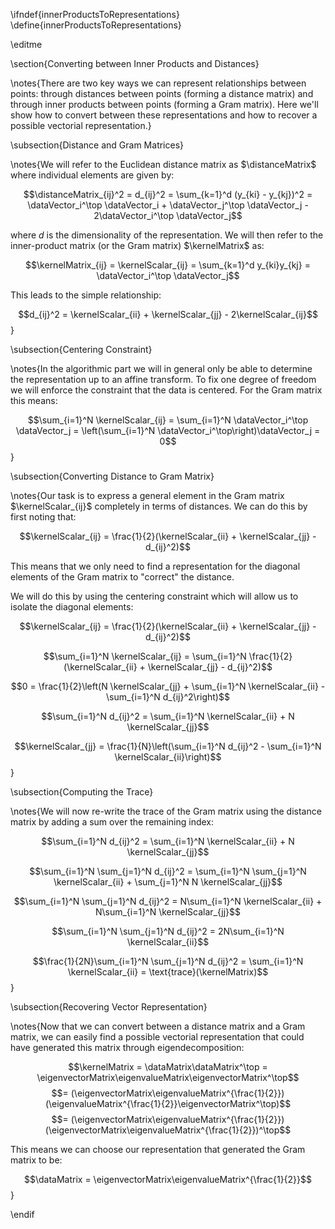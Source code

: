 \ifndef{innerProductsToRepresentations}
\define{innerProductsToRepresentations}

\editme

\section{Converting between Inner Products and Distances}

\notes{There are two key ways we can represent relationships between points: through distances between points (forming a distance matrix) and through inner products between points (forming a Gram matrix). Here we'll show how to convert between these representations and how to recover a possible vectorial representation.}

\subsection{Distance and Gram Matrices}

\notes{We will refer to the Euclidean distance matrix as $\distanceMatrix$ where individual elements are given by:

$$\distanceMatrix_{ij}^2 = d_{ij}^2 = \sum_{k=1}^d (y_{ki} - y_{kj})^2 = \dataVector_i^\top \dataVector_i + \dataVector_j^\top \dataVector_j - 2\dataVector_i^\top \dataVector_j$$

where $d$ is the dimensionality of the representation. We will then refer to the inner-product matrix (or the Gram matrix) $\kernelMatrix$ as:

$$\kernelMatrix_{ij} = \kernelScalar_{ij} = \sum_{k=1}^d y_{ki}y_{kj} = \dataVector_i^\top \dataVector_j$$

This leads to the simple relationship:

$$d_{ij}^2 = \kernelScalar_{ii} + \kernelScalar_{jj} - 2\kernelScalar_{ij}$$}

\subsection{Centering Constraint}

\notes{In the algorithmic part we will in general only be able to determine the representation up to an affine transform. To fix one degree of freedom we will enforce the constraint that the data is centered. For the Gram matrix this means:

$$\sum_{i=1}^N \kernelScalar_{ij} = \sum_{i=1}^N \dataVector_i^\top \dataVector_j = \left(\sum_{i=1}^N \dataVector_i^\top\right)\dataVector_j = 0$$}

\subsection{Converting Distance to Gram Matrix}

\notes{Our task is to express a general element in the Gram matrix $\kernelScalar_{ij}$ completely in terms of distances. We can do this by first noting that:

$$\kernelScalar_{ij} = \frac{1}{2}(\kernelScalar_{ii} + \kernelScalar_{jj} - d_{ij}^2)$$

This means that we only need to find a representation for the diagonal elements of the Gram matrix to "correct" the distance.

We will do this by using the centering constraint which will allow us to isolate the diagonal elements:

$$\kernelScalar_{ij} = \frac{1}{2}(\kernelScalar_{ii} + \kernelScalar_{jj} - d_{ij}^2)$$

$$\sum_{i=1}^N \kernelScalar_{ij} = \sum_{i=1}^N \frac{1}{2}(\kernelScalar_{ii} + \kernelScalar_{jj} - d_{ij}^2)$$

$$0 = \frac{1}{2}\left(N \kernelScalar_{jj} + \sum_{i=1}^N \kernelScalar_{ii} - \sum_{i=1}^N d_{ij}^2\right)$$

$$\sum_{i=1}^N d_{ij}^2 = \sum_{i=1}^N \kernelScalar_{ii} + N \kernelScalar_{jj}$$

$$\kernelScalar_{jj} = \frac{1}{N}\left(\sum_{i=1}^N d_{ij}^2 - \sum_{i=1}^N \kernelScalar_{ii}\right)$$}

\subsection{Computing the Trace}

\notes{We will now re-write the trace of the Gram matrix using the distance matrix by adding a sum over the remaining index:

$$\sum_{i=1}^N d_{ij}^2 = \sum_{i=1}^N \kernelScalar_{ii} + N \kernelScalar_{jj}$$

$$\sum_{i=1}^N \sum_{j=1}^N d_{ij}^2 = \sum_{i=1}^N \sum_{j=1}^N \kernelScalar_{ii} + \sum_{j=1}^N N \kernelScalar_{jj}$$

$$\sum_{i=1}^N \sum_{j=1}^N d_{ij}^2 = N\sum_{i=1}^N \kernelScalar_{ii} + N\sum_{i=1}^N \kernelScalar_{jj}$$

$$\sum_{i=1}^N \sum_{j=1}^N d_{ij}^2 = 2N\sum_{i=1}^N \kernelScalar_{ii}$$

$$\frac{1}{2N}\sum_{i=1}^N \sum_{j=1}^N d_{ij}^2 = \sum_{i=1}^N \kernelScalar_{ii} = \text{trace}(\kernelMatrix)$$}

\subsection{Recovering Vector Representation}

\notes{Now that we can convert between a distance matrix and a Gram matrix, we can easily find a possible vectorial representation that could have generated this matrix through eigendecomposition:

$$\kernelMatrix = \dataMatrix\dataMatrix^\top = \eigenvectorMatrix\eigenvalueMatrix\eigenvectorMatrix^\top$$
$$= (\eigenvectorMatrix\eigenvalueMatrix^{\frac{1}{2}})(\eigenvalueMatrix^{\frac{1}{2}}\eigenvectorMatrix^\top)$$
$$= (\eigenvectorMatrix\eigenvalueMatrix^{\frac{1}{2}})(\eigenvectorMatrix\eigenvalueMatrix^{\frac{1}{2}})^\top$$

This means we can choose our representation that generated the Gram matrix to be:

$$\dataMatrix = \eigenvectorMatrix\eigenvalueMatrix^{\frac{1}{2}}$$}

\endif
